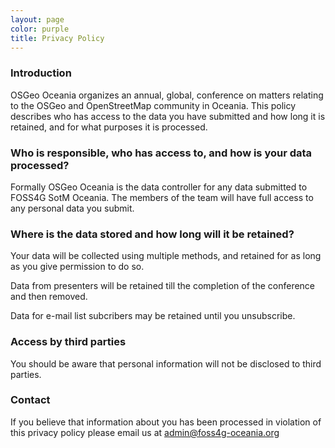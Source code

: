 ```yaml
---
layout: page
color: purple
title: Privacy Policy
---
```


### Introduction

OSGeo Oceania organizes an annual, global, conference on matters relating to the OSGeo and OpenStreetMap community in Oceania. This policy describes who has access to the data you have submitted and how long it is retained, and for what purposes it is processed.

### Who is responsible, who has access to, and how is your data processed?

Formally OSGeo Oceania is the data controller for any data submitted to FOSS4G SotM Oceania. The members of the team will have full access to any personal data you submit. 

### Where is the data stored and how long will it be retained?

Your data will be collected using multiple methods, and retained for as long as you give permission to do so.

Data from presenters will be retained till the completion of the conference and then removed.

Data for e-mail list subcribers may be retained until you unsubscribe.

### Access by third parties
You should be aware that personal information will not be disclosed to third parties.

### Contact

If you believe that information about you has been processed in violation of this privacy policy please email us at admin@foss4g-oceania.org
